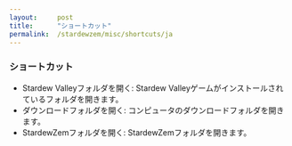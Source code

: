 ```yaml
---
layout:     post
title:      "ショートカット"
permalink:  /stardewzem/misc/shortcuts/ja
---
```


### **ショートカット**

* Stardew Valleyフォルダを開く: Stardew Valleyゲームがインストールされているフォルダを開きます。
* ダウンロードフォルダを開く: コンピュータのダウンロードフォルダを開きます。
* StardewZemフォルダを開く: StardewZemフォルダを開きます。

<br/>
<br/>
